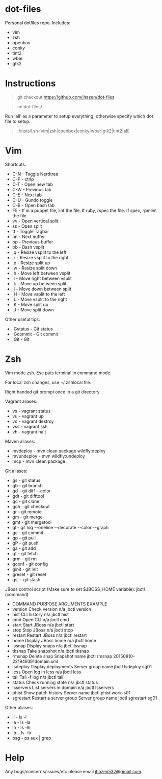 # dot-files

Personal dotfiles repo. Includes:
* vim
* zsh
* openbox
* conky
* tint2
* wbar
* gtk2


# Instructions

> git checkout https://github.com/jhazen/dot-files

> cd dot-files/

Run 'all' as a parameter to setup everything; otherwise specify which dot file to setup.

> ./install.sh (vim|zsh|openbox|conky|wbar|gtk2|tint2|all)


# Vim

Shortcuts:
* C-N - Toggle Nerdtree
* C-P - ctrlp
* C-T - Open new tab
* C-W - Previous tab
* C-E - Next tab
* C-U - Gundo toggle
* C-B - Open bash tab
* F5 - If in a puppet file, lint the file. If ruby, rspec the file. If spec, rpmlint the file.
* vv - Open vertical split
* ss - Open split
* tt - Toggle Tagbar
* nn - Next buffer
* pp - Previous buffer
* bb - Bash vsplit
* ,q - Resize vsplit to the left
* ,r - Resize vsplit to the right
* ,e - Resize split up
* ,w - Resize split down
* ,h - Move left between vsplit
* ,l - Move right between vsplit
* ,k - Move up between split
* ,j - Move down between split
* ,H - Move vsplit to the left
* ,L - Move vsplit to the right
* ,K - Move split up
* ,J - Move split down

Other useful tips:
* :Gstatus - Git status
* :Gcommit - Git commit
* :Git - Git


# Zsh

Vim mode zsh. Esc puts terminal in command mode.

For local zsh changes, use ~/.zshlocal file.

Right handed git prompt once in a git directory.

Vagrant aliases:
* vs - vagrant status
* vu - vagrant up
* vd - vagrant destroy
* vss - vagrant ssh
* vh - vagrant halt

Maven aliases:
* mvdeploy - mvn clean package wildfly:deploy
* mvundeploy - mvn wildfly:undeploy
* mcp - mvn clean package

Git aliases:
* gs - git status
* gb - git branch
* gd - git diff --color
* gdt - git difftool
* gc - git clone
* gch - git checkout
* gr - git remote
* gm - git merge
* gmt - git mergetool
* gl - git log --oneline --decorate --color --graph
* gc - git commit
* gp - git pull
* gP - git push
* ga - git add
* gf - git fetch
* grm - git rm
* gconf - git config
* ginit - git init
* greset - git reset
* gst - git stash

JBoss control script (Make sure to set $JBOSS_HOME variable):
jbctl (command) <arguments>
* COMMAND         PURPOSE                 ARGUMENTS               EXAMPLE
* version         Check version           n/a                     jbctl version
* hist            CLI history             n/a                     jbctl hist
* cmd             Open CLI                n/a                     jbctl cmd
* start           Start JBoss             n/a                     jbctl start
* stop            Stop JBoss              n/a                     jbctl stop
* restart         Restart JBoss           n/a                     jbctl restart
* home            Display JBoss home      n/a                     jbctl home
* lssnap          Display snaps           n/a                     jbctl lssnap
* tksnap          Take snapshot           n/a                     jbctl tksnap
* rmsnap          Delete snap             Snapshot name           jbctl rmsnap 20150810-221949391domain.xml
* lsdeploy        Display deployments     Server group name       jbctl lsdeploy sg01
* less            Open log in less        n/a                     jbctl less
* tail            Tail -f log             n/a                     jbctl tail
* status          Check running state     n/a                     jbctl status
* lsservers       List servers in domain  n/a                     jbctl lsservers
* phist           Show patch history      Server name             jbctl phist work-s01
* sgrestart       Restart a server group  Server group name       jbctl sgrestart sg01


Other aliases:
* ll - ls -l
* la - ls -la
* lh - ls -lh
* ltr - ls -ltr
* psg - ps aux | grep


# Help

Any bugs/concerns/issues/etc please email jhazen532@gmail.com.
